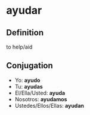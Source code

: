# ayudar

## Definition
to help/aid

## Conjugation

- Yo: **ayudo**
- Tu: **ayudas**
- El/Ella/Usted: **ayuda**
- Nosotros: **ayudamos**
- Ustedes/Ellos/Ellas: **ayudan**